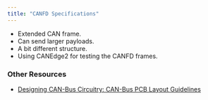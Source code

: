 ```yaml
---
title: "CANFD Specifications"
---
```


- Extended CAN frame. 
- Can send larger payloads.
- A bit different structure.
- Using CANEdge2 for testing the CANFD frames.

### Other Resources

* [Designing CAN-Bus Circuitry: CAN-Bus PCB Layout Guidelines](https://resources.altium.com/p/can-bus-designing-can-bus-circuitry)